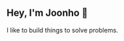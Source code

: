 ## Hey, I'm Joonho 👋

I like to build things to solve problems. 


<!-- 

Tools: Altium, GitHub 
Code Languages: C, C++, HTML, CSS, Javascript 

--> 


<!--
**thejoonho/thejoonho** is a ✨ _special_ ✨ repository because its `README.md` (this file) appears on your GitHub profile.

Here are some ideas to get you started:

- 🔭 I’m currently working on ...
- 🌱 I’m currently learning ...
- 👯 I’m looking to collaborate on ...
- 🤔 I’m looking for help with ...
- 💬 Ask me about ...
- 📫 How to reach me: ...
- 😄 Pronouns: ...
- ⚡ Fun fact: ...
-->
